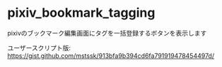 # pixiv_bookmark_tagging
pixivのブックマーク編集画面にタグを一括登録するボタンを表示します

ユーザースクリプト版: https://gist.github.com/mstssk/913bfa9b394cd6fa791919478454497d/

